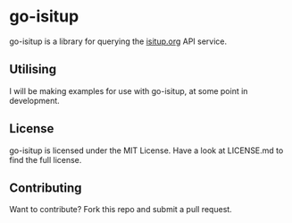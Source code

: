 go-isitup
=========

go-isitup is a library for querying the [isitup.org](https://isitup.org/api/api.html) API service. 

## Utilising

I will be making examples for use with go-isitup, at some point in development.

## License

go-isitup is licensed under the MIT License. Have a look at LICENSE.md to find the full license.

## Contributing

Want to contribute? Fork this repo and submit a pull request.
